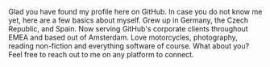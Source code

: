 Glad you have found my profile here on GitHub. 
In case you do not know me yet, here are a few basics about myself. 
Grew up in Germany, the Czech Republic, and Spain. Now serving GitHub's corporate clients throughout EMEA and based out of Amsterdam.
Love motorcycles, photography, reading non-fiction and everything software of course. 
What about you? Feel free to reach out to me on any platform to connect. 
